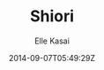 ---
title: "Shiori"
github: https://github.com/ellekasai/shiori/
demo: http://ellekasai.github.io/shiori/
author: Elle Kasai
ssg:
  - Jekyll
cms:
  - No Cms
date: 2014-09-07T05:49:29Z
github_branch: gh-pages
stale: true
---